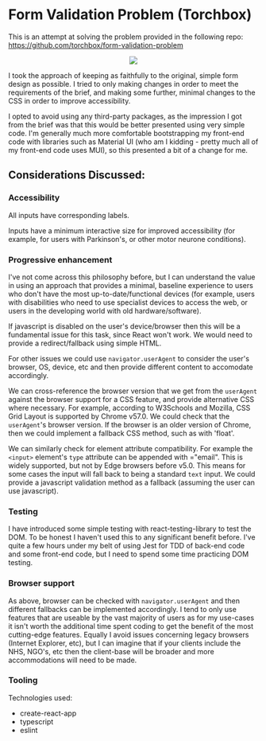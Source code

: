 # Form Validation Problem (Torchbox)

This is an attempt at solving the problem provided in the following repo: https://github.com/torchbox/form-validation-problem

<p align="center">
    <img src="https://i.imgur.com/OokNCZ1.gif"  />
</p>

I took the approach of keeping as faithfully to the original, simple form design as possible. I tried to only making changes in order to meet the requirements of the brief, and making some further, minimal changes to the CSS in order to improve accessibility.

I opted to avoid using any third-party packages, as the impression I got from the brief was that this would be better presented using very simple code. I'm generally much more comfortable bootstrapping my front-end code with libraries such as Material UI (who am I kidding - pretty much all of my front-end code uses MUI), so this presented a bit of a change for me.

## Considerations Discussed:

### Accessibility
All inputs have corresponding labels.

Inputs have a minimum interactive size for improved accessibility (for example, for users with Parkinson's, or other motor neurone conditions).

### Progressive enhancement
I've not come across this philosophy before, but I can understand the value in using an approach that provides a minimal, baseline experience to users who don't have the most up-to-date/functional devices (for example, users with disabilities who need to use specialist devices to access the web, or users in the developing world with old hardware/software).

If javascript is disabled on the user's device/browser then this will be a fundamental issue for this task, since React won't work. We would need to provide a redirect/fallback using simple HTML.

For other issues we could use `navigator.userAgent` to consider the user's browser, OS, device, etc and then provide different content to accomodate accordingly. 

We can cross-reference the browser version that we get from the `userAgent` against the browser support for a CSS feature, and provide alternative CSS where necessary. For example, according to W3Schools and Mozilla, CSS Grid Layout is supported by Chrome v57.0. We could check that the `userAgent`'s browser version. If the browser is an older version of Chrome, then we could implement a fallback CSS method, such as with 'float'.

We can similarly check for element attribute compatibility. For example the `<input>` element's `type` attribute can be appended with ="email". This is widely supported, but not by Edge browsers before v5.0. This means for some cases the input will fall back to being a standard `text` input. We could provide a javascript validation method as a fallback (assuming the user can use javascript).

### Testing
I have introduced some simple testing with react-testing-library to test the DOM. To be honest I haven't used this to any significant benefit before. I've quite a few hours under my belt of using Jest for TDD of back-end code and some front-end code, but I need to spend some time practicing DOM testing.

### Browser support
As above, browser can be checked with `navigator.userAgent` and then different fallbacks can be implemented accordingly. I tend to only use features that are useable by the vast majority of users as for my use-cases it isn't worth the additional time spent coding to get the benefit of the most cutting-edge features. Equally I avoid issues concerning legacy browsers (Internet Explorer, etc), but I can imagine that if your clients include the NHS, NGO's, etc then the client-base will be broader and more accommodations will need to be made.

### Tooling
Technologies used:
* create-react-app
* typescript
* eslint